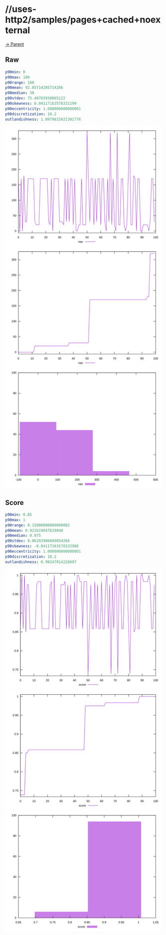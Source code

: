 
# //uses-http2/samples/pages+cached+noexternal

[→ Parent](../..)


## Raw


```yaml
p90min: 0
p90max: 180
p90range: 180
p90mean: 92.85714285714286
p90median: 30
p90stdev: 75.40783930865122
p90skewness: 0.04117163578331199
p90eccentricity: 1.000000000000001
p90discretization: 18.2
outlandishness: 1.0979815621301776

```

![PLOT: raw-values](./raw/values.svg)![PLOT: raw-sorted](./raw/sorted.svg)![PLOT: raw-histogram](./raw/histogram.svg)
## Score


```yaml
p90min: 0.85
p90max: 1
p90range: 0.15000000000000002
p90mean: 0.922619047619048
p90median: 0.975
p90stdev: 0.06283986609054266
p90skewness: -0.04117163578332988
p90eccentricity: 1.000000000000001
p90discretization: 18.2
outlandishness: 0.99247014228697

```

![PLOT: score-values](./score/values.svg)![PLOT: score-sorted](./score/sorted.svg)![PLOT: score-histogram](./score/histogram.svg)